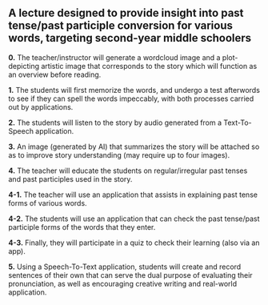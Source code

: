 ## A lecture designed to provide insight into past tense/past participle conversion for various words, targeting second-year middle schoolers

**0.** The teacher/instructor will generate a wordcloud image and a plot-depicting artistic image that corresponds to the story which will function as an overview before reading.

**1.** The students will first memorize the words, and undergo a test afterwords to see if they can spell the words impeccably, with both processes carried out by applications.

**2.** The students will listen to the story by audio generated from a Text-To-Speech application.

**3.** An image (generated by AI) that summarizes the story will be attached so as to improve story understanding (may require up to four images).

**4.** The teacher will educate the students on regular/irregular past tenses and past participles used in the story.

**4-1.** The teacher will use an application that assists in explaining past tense forms of various words.

**4-2.** The students will use an application that can check the past tense/past participle forms of the words that they enter.

**4-3.** Finally, they will participate in a quiz to check their learning (also via an app).

**5.** Using a Speech-To-Text application, students will create and record sentences of their own that can serve the dual purpose of evaluating their pronunciation, as well as encouraging creative writing and real-world application.
